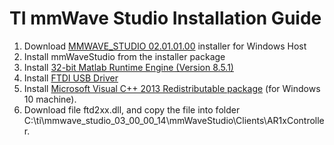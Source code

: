 # TI mmWave Studio Installation Guide

1. Download [MMWAVE_STUDIO 02.01.01.00](https://www.ti.com/tool/MMWAVE-STUDIO#downloads) installer for Windows Host 
2. Install mmWaveStudio from the installer package
3. Install [32-bit Matlab Runtime Engine (Version 8.5.1)](https://in.mathworks.com/supportfiles/downloads/R2015a/deployment_files/R2015aSP1/installers/win32/MCR_R2015aSP1_win32_installer.exe)
4. Install [FTDI USB Driver](mmwave_studio_<ver>\mmWaveStudio\ftdi)
5. Install [Microsoft Visual C++ 2013 Redistributable package](https://support.microsoft.com/en-us/help/3179560) (for Windows 10 machine). 
6. Download file ftd2xx.dll, and copy the file into folder C:\ti\mmwave_studio_03_00_00_14\mmWaveStudio\Clients\AR1xController. 
